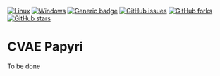 
[![Linux](https://svgshare.com/i/Zhy.svg)](https://svgshare.com/i/Zhy.svg)
[![Windows](https://svgshare.com/i/ZhY.svg)](https://svgshare.com/i/ZhY.svg)
[![Generic badge](https://img.shields.io/badge/python-3.6-<red>.svg)](https://shields.io/)
[![GitHub issues](https://img.shields.io/github/issues/cptunderground/cvae-papyri)](https://github.com/cptunderground/cvae-papyri/issues)
[![GitHub forks](https://img.shields.io/github/forks/cptunderground/cvae-papyri)](https://github.com/cptunderground/cvae-papyri/network)
[![GitHub stars](https://img.shields.io/github/stars/cptunderground/cvae-papyri)](https://github.com/cptunderground/cvae-papyri/stargazers)


# CVAE Papyri
To be done
<!--
## Setup
The repository was developed on Windows 10 and Ubuntu 18.04 LTS with python version 3.6 - It is recommended to setup an anaconda environement.

```bash
conda create --name cvae-papyri python=3.6
conda activate cvae-papyri
```
Check the python version with:

```bash
python --version

output: Python 3.6.13 :: Anaconda, Inc.
```
Then install the requirements.txt:
```bash
pip install -r reqirements.txt
```
From there you're ready to go!

## CVAE-Papyri Script
-->


<!-- MARKDOWN LINKS & IMAGES -->
<!-- https://www.markdownguide.org/basic-syntax/#reference-style-links -->
[contributors-shield]: https://img.shields.io/github/contributors/othneildrew/Best-README-Template.svg?style=for-the-badge
[contributors-url]: https://github.com/cptunderground/cvae-papyri/graphs/contributors

[forks-shield]: https://img.shields.io/github/forks/othneildrew/Best-README-Template.svg?style=for-the-badge
[forks-url]: https://github.com/cptunderground/cvae-papyri/network/members

[stars-shield]: https://img.shields.io/github/stars/othneildrew/Best-README-Template.svg?style=for-the-badge
[stars-url]: https://github.com/cptunderground/cvae-papyri/stargazers

[issues-shield]: https://img.shields.io/github/issues/othneildrew/Best-README-Template.svg?style=for-the-badge
[issues-url]: https://github.com/cptunderground/cvae-papyri/issues

[license-shield]: https://img.shields.io/github/license/othneildrew/Best-README-Template.svg?style=for-the-badge
[license-url]: https://github.com/cptunderground/cvae-papyri/blob/master/LICENSE.txt

[linkedin-shield]: https://img.shields.io/badge/-LinkedIn-black.svg?style=for-the-badge&logo=linkedin&colorB=555
[linkedin-url]: https://linkedin.com/in/jannik-jaberg-592024200
[product-screenshot]: images/screenshot.png